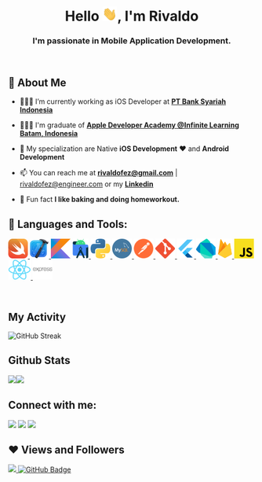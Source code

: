 

<h1 align="center">Hello <img src="images/hello.gif" width="30px">, I'm Rivaldo</h1>
<h3 align="center">I'm passionate in Mobile Application Development.</h3>
</br>


## 🧐 About Me

- 👨🏻‍💻 I’m currently working as iOS Developer at **[PT Bank Syariah Indonesia](https://www.bankbsi.co.id/)**
  
- 👨🏼‍🔬 I'm graduate of **[Apple Developer Academy @Infinite Learning Batam, Indonesia](https://www.developeracademy.infinitelearning.id/)**

- 🧮 My specialization are Native **iOS Development** ❤️ and **Android Development**

- 📫 You can reach me at **rivaldofez@gmail.com** | rivaldofez@engineer.com or my **[Linkedin](https://www.linkedin.com/in/rivaldofez/)**

- 🤪 Fun fact **I like baking and doing homeworkout.**

## 🚀 Languages and Tools:

<p align="left"> 
    <a href="https://www.swift.com/" target="_blank"> <img src="images/swift.png" height="40px"/> </a> 
    <a href="https://developer.apple.com/xcode/" target="_blank"> <img src="images/xcode.png" height="40px"/> </a> 
    <a href="https://kotlinlang.org/" target="_blank"> <img src="images/kotlin.png" height="40px" /></a>
    <a href="https://developer.android.com/studio" target="_blank"> <img src="images/android_studio.png" height="40px"/> </a>
    <a href="https://www.python.org/" target="_blank"> <img src="images/python.webp" height="40px"/> </a> 
    <a href="https://www.mysql.com/" target="_blank"> <img src="images/mysql.png" height="40px"/> </a> 
    <a href="https://www.postman.com/" target="_blank"> <img src="images/postman.png" height="40px"/> </a> 
    <a href="https://git-scm.com/" target="_blank"> <img src="images/git.png" height="40px"/> </a> 
    <a href="https://flutter.dev/" target="_blank"> <img src="images/flutter.png" height="40px"/> </a> 
    <a href="https://dart.dev/" target="_blank"> <img src="images/dart.png" alt="postman" height="40px"/> </a>   
    <a href="https://firebase.google.com/" target="_blank"> <img src="images/firebase.png" height="40px"/> </a> 
    <a href="https://www.javascript.com/" target="_blank"> <img src="images/javascript.png" height="40px"/> </a> 
    <a href="https://reactnative.dev/" target="_blank"> <img src="images/react_native.png" height="40px" /> </a>
    <a href="https://expressjs.com" target="_blank"> <img src="https://raw.githubusercontent.com/devicons/devicon/master/icons/express/express-original-wordmark.svg" alt="express" width="40" height="40"/> </a>
</p>

<!-- [![React Badge](https://img.shields.io/badge/-React-61DBFB?style=for-the-badge&labelColor=black&logo=react&logoColor=61DBFB)](#)  [![Javascript Badge](https://img.shields.io/badge/-Javascript-F0DB4F?style=for-the-badge&labelColor=black&logo=javascript&logoColor=F0DB4F)](#) [![Typescript Badge](https://img.shields.io/badge/-Typescript-007acc?style=for-the-badge&labelColor=black&logo=typescript&logoColor=007acc)](#) [![Nodejs Badge](https://img.shields.io/badge/-Nodejs-3C873A?style=for-the-badge&labelColor=black&logo=node.js&logoColor=3C873A)](#) [![GraphQL Badge](https://img.shields.io/badge/-GraphQl-e535ab?style=for-the-badge&labelColor=black&logo=node.js&logoColor=e535ab)](#) -->
<br/>

## My Activity
![GitHub Streak](https://github-readme-streak-stats.herokuapp.com/?user=rivaldofez)

## Github Stats

<img align="left" src="https://github-readme-stats.vercel.app/api?username=rivaldofez&show_icons=true&count_private=true&theme=github_dark" />
<img src="https://github-readme-stats.vercel.app/api/top-langs/?username=rivaldofez&layout=compact&count_private=true&theme=github_dark&hide=html,css,scss&langs_count=8" />

## Connect with me:
<p align="left">

<a href = "https://www.linkedin.com/in/rivaldofez/"><img src="https://img.icons8.com/fluent/48/000000/linkedin.png"/></a>
<a href = "https://twitter.com/rivaldofez"><img src="https://img.icons8.com/fluent/48/000000/twitter.png"/></a>
<a href = "https://www.instagram.com/rivaldofez/"><img src="https://img.icons8.com/fluent/48/000000/instagram-new.png"/></a>

</p>

## ❤ Views and Followers
<a href="https://github.com/rivaldofez/github-profile-views-counter">
    <img src="https://komarev.com/ghpvc/?username=rivaldofez">
</a>
<a href="https://github.com/rivaldofez?tab=followers"><img src="https://img.shields.io/github/followers/rivaldofez?label=Followers&style=social" alt="GitHub Badge"></a>

